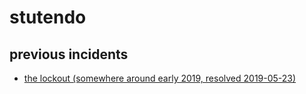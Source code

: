 # stutendo

## previous incidents

- [the lockout (somewhere around early 2019, resolved 2019-05-23)][lockout]

[lockout]: e728c1bf-a3ae-46d5-9242-01538872b494.md
